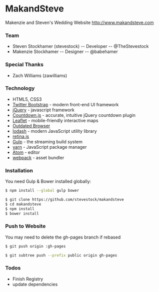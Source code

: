 # MakandSteve
Makenzie and Steven's Wedding Website http://www.makandsteve.com

### Team
* Steven Stockhamer (stevestock) -- Developer -- @TheStevestock
* Makenzie Stockhamer   -- Designer  -- @babehamer

### Special Thanks
* Zach Williams (zawilliams)

### Technology
* HTML5, CSS3
* [Twitter Bootstrap](http://getbootstrap.com) - modern front-end UI framework
* [jQuery](https://jquery.com) - javascript framework
* [Countdown.js](http://countdownjs.org) - accurate, intuitive jQuery countdown plugin
* [Leaflet](http://leafletjs.com) - mobile-friendly interactive maps
* [Outdated Browser](http://outdatedbrowser.com/)
* [lodash](https://lodash.com) - modern JavaScript utility library
* [retina.js](http://imulus.github.io/retinajs/)
* [Gulp](http://gulpjs.com) - the streaming build system
* [yarn](https://yarnpkg.com/en/) - JavaScript package manager
* [Atom](https://atom.io) - editor
* [webpack](https://webpack.js.org) - asset bundler

### Installation

You need Gulp & Bower installed globally:

```sh
$ npm install --global gulp bower
```

```sh
$ git clone https://github.com/stevestock/makandsteve
$ cd makandsteve
$ npm install
$ bower install
```

### Push to Website

You may need to delete the gh-pages branch if rebased

```sh
$ git push origin :gh-pages
```

```sh
$ git subtree push --prefix public origin gh-pages
```

### Todos
 - Finish Registry
 - update dependencies
